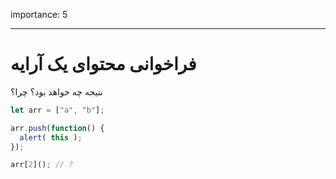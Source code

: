 importance: 5

---

# فراخوانی محتوای یک آرایه

نتیجه چه خواهد بود؟ چرا؟

```js
let arr = ["a", "b"];

arr.push(function() {
  alert( this );
});

arr[2](); // ?
```